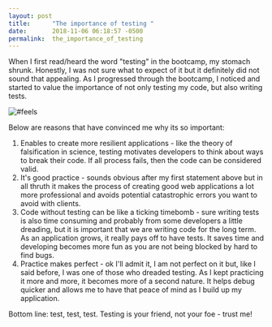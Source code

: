 ```yaml
---
layout: post
title:      "The importance of testing "
date:       2018-11-06 06:18:57 -0500
permalink:  the_importance_of_testing
---
```



When I first read/heard the word "testing" in the bootcamp, my stomach shrunk. Honestly, I was not sure what to expect of it but it definitely did not sound that appealing. As I progressed through the bootcamp, I noticed and started to value the importance of not only testing my code, but also writing tests. 

![#feels](http://www.loredanaarion.ro/wp-content/uploads/2015/01/TesterDeveloper-r50.jpg)

Below are reasons that have convinced me why its so important: 
1. Enables to create more resilient applications - like the theory of falsification in science, testing motivates developers to think about ways to break their code. If all process fails, then the code can be considered valid. 
2. It's good practice - sounds obvious after my first statement above but in all thruth it makes the process of creating good web applications a lot more professional and avoids potential catastrophic errors you want to avoid with clients. 
3. Code without testing can be like a ticking timebomb - sure writing tests is also time consuming and probably from some developers a little dreading, but it is important that we are writing code for the long term. As an application grows, it really pays off to have tests. It saves time and developing becomes more fun as you are not being blocked by hard to find bugs.
4. Practice makes perfect - ok I'll admit it, I am not perfect on it but, like I said before, I was one of those who dreaded testing. As I kept practicing it more and more, it becomes more of a second nature. It helps debug quicker and allows me to have that peace of mind as I build up my application. 

Bottom line: test, test, test. Testing is your friend, not your foe - trust me! 





